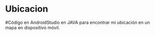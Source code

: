 # Ubicacion
#Código en AndroidStudio en JAVA para encontrar mi ubicación en un mapa en dispositivo móvil.
